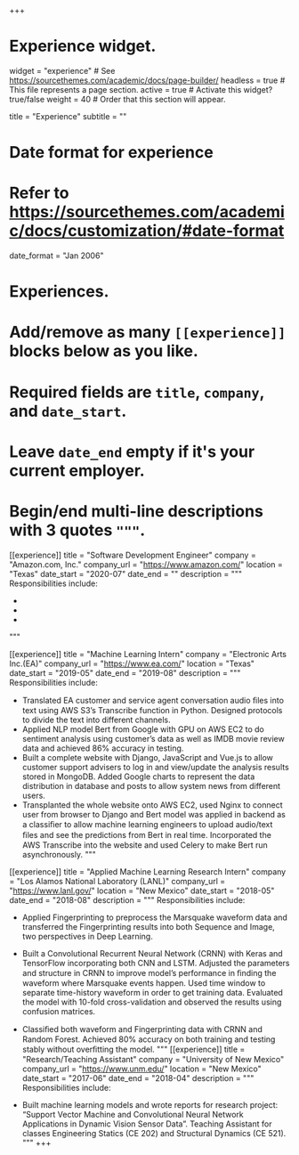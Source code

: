+++
# Experience widget.
widget = "experience"  # See https://sourcethemes.com/academic/docs/page-builder/
headless = true  # This file represents a page section.
active = true  # Activate this widget? true/false
weight = 40  # Order that this section will appear.

title = "Experience"
subtitle = ""

# Date format for experience
#   Refer to https://sourcethemes.com/academic/docs/customization/#date-format
date_format = "Jan 2006"

# Experiences.
#   Add/remove as many `[[experience]]` blocks below as you like.
#   Required fields are `title`, `company`, and `date_start`.
#   Leave `date_end` empty if it's your current employer.
#   Begin/end multi-line descriptions with 3 quotes `"""`.
[[experience]]
  title = "Software Development Engineer"
  company = "Amazon.com, Inc."
  company_url = "https://www.amazon.com/"
  location = "Texas"
  date_start = "2020-07"
  date_end = ""
  description = """
  Responsibilities include:
  
  * 
  * 
  *
  """


[[experience]]
  title = "Machine Learning Intern"
  company = "Electronic Arts Inc.(EA)"
  company_url = "https://www.ea.com/"
  location = "Texas"
  date_start = "2019-05"
  date_end = "2019-08"
  description = """
  Responsibilities include:
  
  * Translated EA customer and service agent conversation audio ﬁles into text using AWS S3’s Transcribe function in Python. Designed protocols to divide the text into different channels.
  * Applied NLP model Bert from Google with GPU on AWS EC2 to do sentiment analysis using customer’s data as well as IMDB movie review data and achieved 86% accuracy in testing.
  * Built a complete website with Django, JavaScript and Vue.js to allow customer support advisers to log in and view/update the analysis results stored in MongoDB. Added Google charts to represent the data distribution in database and posts to allow system news from different users.
  * Transplanted the whole website onto AWS EC2, used Nginx to connect user from browser to Django and Bert model was applied in backend as a classiﬁer to allow machine learning engineers to upload audio/text ﬁles and see the predictions from Bert in real time. Incorporated the AWS Transcribe into the website and used Celery to make Bert run asynchronously.
  """

[[experience]]
  title = "Applied Machine Learning Research Intern"
  company = "Los Alamos National Laboratory (LANL)"
  company_url = "https://www.lanl.gov/"
  location = "New Mexico"
  date_start = "2018-05"
  date_end = "2018-08"
  description = """
  Responsibilities include:
  
  * Applied Fingerprinting to preprocess the Marsquake waveform data and transferred the Fingerprinting results into both Sequence and Image, two perspectives in Deep Learning.
  * Built a Convolutional Recurrent Neural Network (CRNN) with Keras and TensorFlow incorporating both CNN and LSTM. Adjusted the parameters and structure in CRNN to improve model’s performance in ﬁnding the waveform where Marsquake events happen. Used time window to separate time-history waveform in order to get training data. Evaluated the model with 10-fold cross-validation and observed the results using confusion matrices.
  * Classiﬁed both waveform and Fingerprinting data with CRNN and Random Forest. Achieved 80% accuracy on both training and testing stably without overﬁtting the model.
  """
[[experience]]
  title = "Research/Teaching Assistant"
  company = "University of New Mexico"
  company_url = "https://www.unm.edu/"
  location = "New Mexico"
  date_start = "2017-06"
  date_end = "2018-04"
  description = """
  Responsibilities include:
  
  * Built machine learning models and wrote reports for research project: “Support Vector Machine and Convolutional Neural Network Applications in Dynamic Vision Sensor Data”. Teaching Assistant for classes Engineering Statics (CE 202) and Structural Dynamics (CE 521).
  """
+++
